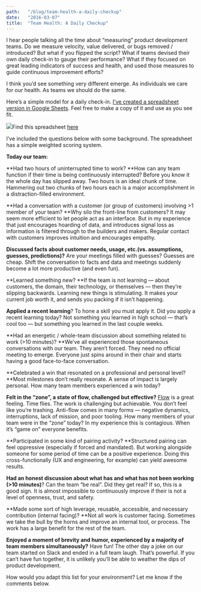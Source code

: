 ```yaml
---
path:	"/blog/team-health-a-daily-checkup"
date:	"2016-03-07"
title:	"Team Health: A Daily Checkup"
---
```


I hear people talking all the time about “measuring” product development teams. Do we measure velocity, value delivered, or bugs removed / introduced? But what if you flipped the script? What if teams devised their own daily check-in to gauge their performance? What if they focused on great leading indicators of success and health, and used those measures to guide continuous improvement efforts?

I think you’d see something very different emerge. As individuals we care for our health. As teams we should do the same.

Here’s a simple model for a daily check-in. [I’ve created a spreadsheet version in Google Sheets](https://docs.google.com/spreadsheets/d/1UF4WVf7GCi4XmmZK5V4x6W1LMGu7Rm1_aVbmw3Ltv6U/edit?usp=sharing). Feel free to make a copy of it and use as you see fit.

![](/images/0*Q7NvVjfvs3dvDzOe.)Find this spreadsheet [here](https://docs.google.com/spreadsheets/d/1hUet-D9RLR7ctg6-KW9SNNrYRbL5-zYwt9eCYxLbokE/edit?usp=sharing)

I’ve included the questions below with some background. The spreadsheet has a simple weighted scoring system.

**Today our team:**

**Had two hours of uninterrupted time to work? **How can any team function if their time is being continuously interrupted? Before you know it the whole day has slipped away. Two hours is an ideal chunk of time. Hammering out two chunks of two hours each is a major accomplishment in a distraction-filled environment.

**Had a conversation with a customer (or group of customers) involving >1 member of your team? **Why silo the front-line from customers? It may seem more efficient to let people act as an interface. But in my experience that just encourages hoarding of data, and introduces signal loss as information is filtered through to the builders and makers. Regular contact with customers improves intuition and encourages empathy.

**Discussed facts about customer needs, usage, etc.(vs. assumptions, guesses, predictions)?** Are your meetings filled with guesses? Guesses are cheap. Shift the conversation to facts and data and meetings suddenly become a lot more productive (and even fun).

**Learned something new? **If the team is not learning — about customers, the domain, their technology, or themselves — then they’re slipping backwards. Learning new things is stimulating. It makes your current job worth it, and sends you packing if it isn’t happening.

**Applied a recent learning**? To hone a skill you must apply it. Did you apply a recent learning today? Not something you learned in high school — that’s cool too — but something you learned in the last couple weeks.

**Had an energetic / whole-team discussion about something related to work (>10 minutes)? **We’ve all experienced those spontaneous conversations with our team. They aren’t forced. They need no official meeting to emerge. Everyone just spins around in their chair and starts having a good face-to-face conversation.

**Celebrated a win that resonated on a professional and personal level? **Most milestones don’t really resonate. A sense of impact is largely personal. How many team members experienced a win today?

**Felt in the “zone”, a state of flow, challenged but effective?** [Flow](https://en.wikipedia.org/wiki/Flow_%28psychology%29) is a great feeling. Time flies. The work is challenging but achievable. You don’t feel like you’re trashing. Anti-flow comes in many forms — negative dynamics, interruptions, lack of mission, and poor tooling. How many members of your team were in the “zone” today? In my experience this is contagious. When it’s “game on” everyone benefits.

**Participated in some kind of pairing activity? **Structured pairing can feel oppressive (especially if forced and mandated). But working alongside someone for some period of time can be a positive experience. Doing this cross-functionally (UX and engineering, for example) can yield awesome results.

**Had an honest discussion about what has and what has not been working (>10 minutes)**? Can the team “be real”. Did they get real? If so, this is a good sign. It is almost impossible to continuously improve if their is not a level of openness, trust, and safety.

**Made some sort of high leverage, reusable, accessible, and necessary contribution (internal facing)? **Not all work is customer facing. Sometimes we take the bull by the horns and improve an internal tool, or process. The work has a large benefit for the rest of the team.

**Enjoyed a moment of brevity and humor, experienced by a majority of team members simultaneously?** Have fun! The other day a joke on our team started on Slack and ended in a full team laugh. That’s powerful. If you can’t have fun together, it is unlikely you’ll be able to weather the dips of product development.

How would you adapt this list for your environment? Let me know if the comments below.

